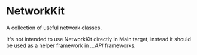 # NetworkKit

A collection of useful network classes. 

It's not intended to use NetworkKit directly in Main target, instead it should be used as a helper framework in *...API* frameworks. 
